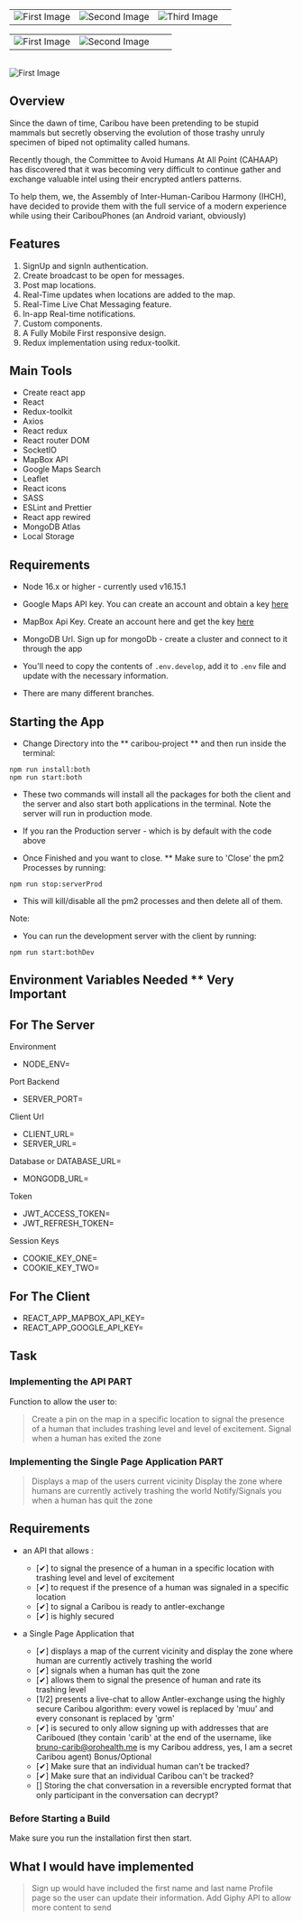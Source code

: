 |||||
|:-:|:-:|:-:|:-:|
|![First Image](https://res.cloudinary.com/dyamr9ym3/image/upload/v1662482775/github_readme_images/react_dzmcqt.png)|![Second Image](https://res.cloudinary.com/dyamr9ym3/image/upload/v1662483177/github_readme_images/axios_jlnlcn.png)|![Third Image](https://res.cloudinary.com/dyamr9ym3/image/upload/v1662483316/github_readme_images/sass_yxqpyf.png)

|||||
|:-:|:-:|:-:|:-:|
|![First Image](https://res.cloudinary.com/dyamr9ym3/image/upload/v1662483732/github_readme_images/redux-toolkit_nxvzow.png)|![Second Image](https://res.cloudinary.com/dyamr9ym3/image/upload/v1662482745/github_readme_images/socketio_lcyu8y.jpg)

||
|:-:|
![First Image](https://res.cloudinary.com/dyamr9ym3/image/upload/v1662565384/github_readme_images/react-app-rewired_iw8y1f.png)


## Overview
Since the dawn of time, Caribou have been pretending to be stupid mammals but secretly observing the evolution of those
trashy unruly specimen of biped not optimality called humans.

Recently though, the Committee to Avoid Humans At All Point (CAHAAP) has discovered that it was becoming very difficult
to continue gather and exchange valuable intel using their encrypted antlers patterns.

To help them, we, the Assembly of Inter-Human-Caribou Harmony  (IHCH), have decided to provide them with the full
service of a modern experience while using their CaribouPhones (an Android variant, obviously)

## Features
1. SignUp and signIn authentication.
2. Create broadcast to be open for messages.
3. Post map locations.
4. Real-Time updates when locations are added to the map.
5. Real-Time Live Chat Messaging feature.
6. In-app Real-time notifications.
7. Custom components.
8. A Fully Mobile First responsive design.
9. Redux implementation using redux-toolkit.

## Main Tools
- Create react app
- React
- Redux-toolkit
- Axios
- React redux
- React router DOM
- SocketIO
- MapBox API
- Google Maps Search
- Leaflet
- React icons
- SASS
- ESLint and Prettier
- React app rewired
- MongoDB Atlas
- Local Storage


## Requirements
- Node 16.x or higher - currently used v16.15.1

- Google Maps API key. You can create an account and obtain a key [here](https://developers.giphy.com/)
- MapBox Api Key. Create an account here and get the key [here](https://www.mapbox.com/)
- MongoDB Url. Sign up for mongoDb - create a cluster and connect to it through the app


- You'll need to copy the contents of `.env.develop`, add it to `.env` file and update with the necessary information.

- There are many different branches.


## Starting the App
- Change Directory into the ** caribou-project ** and then run inside the terminal:

```
npm run install:both
npm run start:both
```

- These two commands will install all the packages for both the client and the server and also start both applications in the terminal. Note the server will run in production mode.


- If you ran the Production server - which is by default with the code above
- Once Finished and you want to close. ** Make sure to 'Close' the pm2 Processes by running:

```
npm run stop:serverProd
```
- This will kill/disable all the pm2 processes and then delete all of them.


Note:
- You can run the development server with the client by running:

```
npm run start:bothDev
```


## Environment Variables Needed ** Very Important
## For The Server
Environment
- NODE_ENV=

Port Backend
- SERVER_PORT=

Client Url
- CLIENT_URL=
- SERVER_URL=

Database or DATABASE_URL=
- MONGODB_URL=

Token
- JWT_ACCESS_TOKEN=
- JWT_REFRESH_TOKEN=

Session Keys
- COOKIE_KEY_ONE=
- COOKIE_KEY_TWO=


## For The Client
- REACT_APP_MAPBOX_API_KEY=
- REACT_APP_GOOGLE_API_KEY=



## Task
### Implementing the API PART
Function to allow the user to:
> Create a pin on the map in a specific location to signal the presence of a human that includes trashing level and level of excitement.
> Signal when a human has exited the zone


### Implementing the Single Page Application PART
> Displays a map of the users current vicinity
> Display the zone where humans are currently actively trashing the world
> Notify/Signals you when a human has quit the zone

## Requirements
- an API that allows :
  - [✔] to signal the presence of a human in a specific location with trashing level and level of excitement
  - [✔] to request if the presence of a human was signaled in a specific location
  - [✔] to signal a Caribou is ready to antler-exchange
  - [✔] is highly secured

- a Single Page Application that
  - [✔] displays a map of the current vicinity and display the zone where human are currently actively trashing the world
  - [✔] signals when a human has quit the zone
  - [✔] allows them to signal the presence of human and rate its trashing level
  - [1/2] presents a live-chat to allow Antler-exchange using the highly secure Caribou algorithm: every vowel is replaced by
    'muu' and every consonant is replaced by 'grm'
  - [✔] is secured to only allow signing up with addresses that are Cariboued (they contain 'carib' at the end of the
    username, like bruno-carib@orohealth.me is my Caribou address, yes, I am a secret Caribou agent)
Bonus/Optional
  - [✔] Make sure that an individual human can't be tracked?
  - [✔] Make sure that an individual Caribou can't be tracked?
  - [] Storing the chat conversation in a reversible encrypted format that only participant in the conversation can decrypt?



### Before Starting a Build
Make sure you run the installation first then start.


## What I would have implemented
> Sign up would have included the first name and last name
> Profile page so the user can update their information.
> Add Giphy API to allow more content to send

